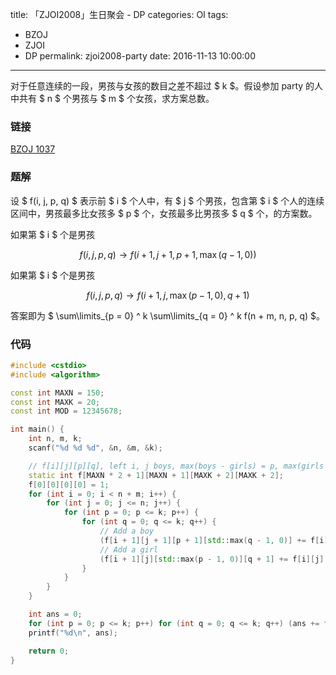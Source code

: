 title: 「ZJOI2008」生日聚会 - DP
categories: OI
tags: 
  - BZOJ
  - ZJOI
  - DP
permalink: zjoi2008-party
date: 2016-11-13 10:00:00
---

对于任意连续的一段，男孩与女孩的数目之差不超过 $ k $。假设参加 party 的人中共有 $ n $ 个男孩与 $ m $ 个女孩，求方案总数。

<!-- more -->

### 链接
[BZOJ 1037](http://www.lydsy.com/JudgeOnline/problem.php?id=1037)

### 题解
设 $ f(i, j, p, q) $ 表示前 $ i $ 个人中，有 $ j $ 个男孩，包含第 $ i $ 个人的连续区间中，男孩最多比女孩多 $ p $ 个，女孩最多比男孩多 $ q $ 个，的方案数。

如果第 $ i $ 个是男孩

$$ f(i, j, p, q) \rightarrow f(i + 1, j + 1, p + 1, \max(q - 1, 0)) $$


如果第 $ i $ 个是男孩

$$ f(i, j, p, q) \rightarrow f(i + 1, j, \max(p - 1, 0), q + 1) $$

答案即为 $ \sum\limits_{p = 0} ^ k \sum\limits_{q = 0} ^ k f(n + m, n, p, q) $。

### 代码
```c++
#include <cstdio>
#include <algorithm>

const int MAXN = 150;
const int MAXK = 20;
const int MOD = 12345678;

int main() {
	int n, m, k;
	scanf("%d %d %d", &n, &m, &k);

	// f[i][j][p][q], left i, j boys, max(boys - girls) = p, max(girls - boys) = q
	static int f[MAXN * 2 + 1][MAXN + 1][MAXK + 2][MAXK + 2];
	f[0][0][0][0] = 1;
	for (int i = 0; i < n + m; i++) {
		for (int j = 0; j <= n; j++) {
			for (int p = 0; p <= k; p++) {
				for (int q = 0; q <= k; q++) {
					// Add a boy
					(f[i + 1][j + 1][p + 1][std::max(q - 1, 0)] += f[i][j][p][q]) %= MOD;
					// Add a girl
					(f[i + 1][j][std::max(p - 1, 0)][q + 1] += f[i][j][p][q]) %= MOD;
				}
			}
		}
	}

	int ans = 0;
	for (int p = 0; p <= k; p++) for (int q = 0; q <= k; q++) (ans += f[n + m][n][p][q]) %= MOD;
	printf("%d\n", ans);

	return 0;
}
```